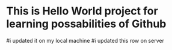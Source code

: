 # This is Hello World project for learning possabilities of Github
#i updated it on my local machine
#i updated this row on server
